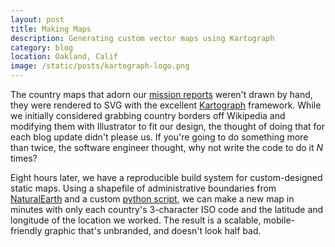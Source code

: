 ```yaml
---
layout: post
title: Making Maps
description: Generating custom vector maps using Kartograph
category: blog
location: Oakland, Calif
image: /static/posts/kartograph-logo.png
---
```

The country maps that adorn our [mission reports](/mission/) weren't drawn by hand, they were rendered to SVG with the excellent [Kartograph](http://kartograph.org) framework. While we initially considered grabbing country borders off Wikipedia and modifying them with Illustrator to fit our design, the thought of doing that for each blog update didn't please us. If you're going to do something more than twice, the software engineer thought, why not write the code to do it *N* times?

Eight hours later, we have a reproducible build system for custom-designed static maps. Using a shapefile of administrative boundaries from [NaturalEarth](http://www.naturalearthdata.com) and a custom [python script](https://github.com/spacedogXYZ/spacedogXYZ.github.io/tree/master/static/maps), we can make a new map in minutes with only each country's 3-character ISO code and the latitude and longitude of the location we worked. The result is a scalable, mobile-friendly graphic that's unbranded, and doesn't look half bad.

<div class="inline center"><object type="image/svg+xml" data="/static/maps/svg/missions.svg" class="map" style="width:50%"></object></div>